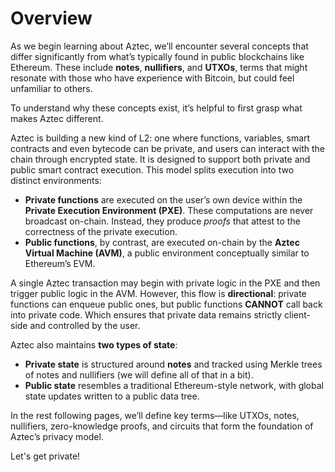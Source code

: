 # Overview

As we begin learning about Aztec, we’ll encounter several concepts that differ significantly from what’s typically found in public blockchains like Ethereum. These include **notes**, **nullifiers**, and **UTXOs**, terms that might resonate with those who have experience with Bitcoin, but could feel unfamiliar to others.

To understand why these concepts exist, it’s helpful to first grasp what makes Aztec different.

Aztec is building a new kind of L2: one where functions, variables, smart contracts and even bytecode can be private, and users can interact with the chain through encrypted state. It is designed to support both private and public smart contract execution. This model splits execution into two distinct environments:

- **Private functions** are executed on the user’s own device within the **Private Execution Environment (PXE)**. These computations are never broadcast on-chain. Instead, they produce *proofs* that attest to the correctness of the private execution.
- **Public functions**, by contrast, are executed on-chain by the **Aztec Virtual Machine (AVM)**, a public environment conceptually similar to Ethereum’s EVM.

A single Aztec transaction may begin with private logic in the PXE and then trigger public logic in the AVM. However, this flow is **directional**: private functions can enqueue public ones, but public functions **CANNOT** call back into private code. Which ensures that private data remains strictly client-side and controlled by the user.

Aztec also maintains **two types of state**:

- **Private state** is structured around **notes** and tracked using Merkle trees of notes and nullifiers (we will define all of that in a bit).
- **Public state** resembles a traditional Ethereum-style network, with global state updates written to a public data tree.

In the rest following pages, we’ll define key terms—like UTXOs, notes, nullifiers, zero-knowledge proofs, and circuits that form the foundation of Aztec’s privacy model. 

Let's get private!